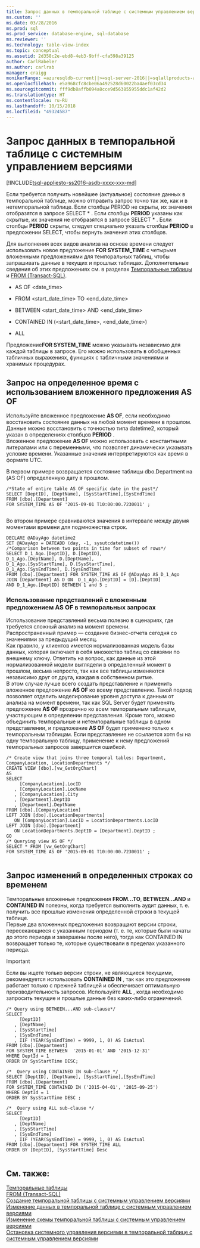 ```yaml
---
title: Запрос данных в темпоральной таблице с системным управлением версиями | Документация Майкрософт
ms.custom: ''
ms.date: 03/28/2016
ms.prod: sql
ms.prod_service: database-engine, sql-database
ms.reviewer: ''
ms.technology: table-view-index
ms.topic: conceptual
ms.assetid: 2d358c2e-ebd8-4eb3-9bff-cfa598a39125
author: CarlRabeler
ms.author: carlrab
manager: craigg
monikerRange: =azuresqldb-current||>=sql-server-2016||=sqlallproducts-allversions||>=sql-server-linux-2017||=azuresqldb-mi-current
ms.openlocfilehash: e5a968cfc8cbe06a492528d60022ba4aef03cd34
ms.sourcegitcommit: fff9db8affb094a8cce9d563855955ddc1af42d2
ms.translationtype: HT
ms.contentlocale: ru-RU
ms.lasthandoff: 10/15/2018
ms.locfileid: "49324587"
---
```

# <a name="querying-data-in-a-system-versioned-temporal-table"></a>Запрос данных в темпоральной таблице с системным управлением версиями
[!INCLUDE[tsql-appliesto-ss2016-asdb-xxxx-xxx-md](../../includes/tsql-appliesto-ss2016-asdb-xxxx-xxx-md.md)]

  Если требуется получить новейшее (актуальное) состояние данных в темпоральной таблице, можно отправить запрос точно так же, как и в нетемпоральной таблице. Если столбцы PERIOD не скрыты, их значения отобразятся в запросе SELECT \* . Если столбцы **PERIOD** указаны как скрытые, их значения не отобразятся в запросе SELECT \* . Если столбцы **PERIOD** скрыты, следует специально указать столбцы **PERIOD** в предложении SELECT, чтобы вернуть значения этих столбцов.  
  
 Для выполнения всех видов анализа на основе времени следует использовать новое предложение **FOR SYSTEM_TIME** с четырьмя вложенными предложениями для темпоральных таблиц, чтобы запрашивать данные в текущих и прошлых таблицах. Дополнительные сведения об этих предложениях см. в разделах [Темпоральные таблицы](../../relational-databases/tables/temporal-tables.md) и [FROM (Transact-SQL)](../../t-sql/queries/from-transact-sql.md).  
  
-   AS OF <date_time>  
  
-   FROM <start_date_time> TO <end_date_time>  
  
-   BETWEEN <start_date_time> AND <end_date_time>  
  
-   CONTAINED IN (<start_date_time>, <end_date_time>)  
  
-   ALL  
  
 Предложение**FOR SYSTEM_TIME** можно указывать независимо для каждой таблицы в запросе. Его можно использовать в обобщенных табличных выражениях, функциях с табличными значениями и хранимых процедурах.  
  
## <a name="query-for-a-specific-time-using-the-as-of-sub-clause"></a>Запрос на определенное время с использованием вложенного предложения AS OF  
 Используйте вложенное предложение **AS OF**, если необходимо восстановить состояние данных на любой момент времени в прошлом. Данные можно восстановить с точностью типа datetime2, который указан в определениях столбцов **PERIOD** .    
Вложенное предложение **AS OF** можно использовать с константными литералами или с переменными, что позволяет динамически указывать условие времени. Указанные значения интерпретируются как время в формате UTC.  
  
 В первом примере возвращается состояние таблицы dbo.Department на (AS OF) определенную дату в прошлом.  
  
```  
/*State of entire table AS OF specific date in the past*/   
SELECT [DeptID], [DeptName], [SysStartTime],[SysEndTime]   
FROM [dbo].[Department]   
FOR SYSTEM_TIME AS OF '2015-09-01 T10:00:00.7230011' ;  
  
```  
  
 Во втором примере сравниваются значения в интервале между двумя моментами времени для подмножества строк.  
  
```  
DECLARE @ADayAgo datetime2   
SET @ADayAgo = DATEADD (day, -1, sysutcdatetime())   
/*Comparison between two points in time for subset of rows*/   
SELECT D_1_Ago.[DeptID], D.[DeptID],   
D_1_Ago.[DeptName], D.[DeptName],   
D_1_Ago.[SysStartTime], D.[SysStartTime],   
D_1_Ago.[SysEndTime], D.[SysEndTime]   
FROM [dbo].[Department] FOR SYSTEM_TIME AS OF @ADayAgo AS D_1_Ago   
JOIN [Department] AS D ON  D_1_Ago.[DeptID] = [D].[DeptID]    
AND D_1_Ago.[DeptID] BETWEEN 1 and 5 ;  
```  
  
### <a name="using-views-with-as-of-sub-clause-in-temporal-queries"></a>Использование представлений с вложенным предложением AS OF в темпоральных запросах  
 Использование представлений весьма полезно в сценариях, где требуется сложный анализ на момент времени.   
Распространенный пример — создание бизнес-отчета сегодня со значениями за предыдущий месяц.   
Как правило, у клиентов имеется нормализованная модель базы данных, которая включает в себя множество таблиц со связями по внешнему ключу. Ответить на вопрос, как данные из этой нормализованной модели выглядели в определенный момент в прошлом, весьма непросто, так как все таблицы изменяются независимо друг от друга, каждая в собственном ритме.   
В этом случае лучше всего создать представление и применить вложенное предложение **AS OF** ко всему представлению. Такой подход позволяет отделить моделирование уровня доступа к данным от анализа на момент времени, так как SQL Server будет применять предложение **AS OF** прозрачно ко всем темпоральным таблицам, участвующим в определении представления. Кроме того, можно объединить темпоральные и нетемпоральные таблицы в одном представлении, и предложение **AS OF** будет применено только к темпоральным таблицам. Если представление не ссылается хотя бы на одну темпоральную таблицу, применение к нему предложений темпоральных запросов завершится ошибкой.  
  
```  
/* Create view that joins three temporal tables: Department, CompanyLocation, LocationDepartments */   
CREATE VIEW [dbo].[vw_GetOrgChart]   
AS   
SELECT   
     [CompanyLocation].LocID  
   , [CompanyLocation].LocName  
   , [CompanyLocation].City  
   , [Department].DeptID  
   , [Department].DeptName    
FROM [dbo].[CompanyLocation]   
LEFT JOIN [dbo].[LocationDepartments]    
   ON [CompanyLocation].LocID = LocationDepartments.LocID   
LEFT JOIN [dbo].[Department]    
   ON LocationDepartments.DeptID = [Department].DeptID ;  
GO   
/* Querying view AS OF */   
SELECT * FROM [vw_GetOrgChart]   
FOR SYSTEM_TIME AS OF '2015-09-01 T10:00:00.7230011' ;  
  
```  
  
## <a name="query-for-changes-to-specific-rows-over-time"></a>Запрос изменений в определенных строках со временем  
 Темпоральные вложенные предложения **FROM...TO**, **BETWEEN...AND** и **CONTAINED IN** полезны, когда требуется выполнить аудит данных, т. е. получить все прошлые изменения определенной строки в текущей таблице.   
Первые два вложенных предложения возвращают версии строки, пересекающиеся с указанным периодом (т. е. те, которые были начаты до этого периода и завершены после него), тогда как CONTAINED IN возвращает только те, которые существовали в пределах указанного периода.  
  
> [!IMPORTANT]  
>  Если вы ищете только версии строки, не являющиеся текущими, рекомендуется использовать **CONTAINED IN** , так как это предложение работает только с прежней таблицей и обеспечивает оптимальную производительность запросов. Используйте **ALL** , когда необходимо запросить текущие и прошлые данные без каких-либо ограничений.  
  
```  
/* Query using BETWEEN...AND sub-clause*/  
SELECT   
     [DeptID]  
   , [DeptName]  
   , [SysStartTime]  
   , [SysEndTime]  
   , IIF (YEAR(SysEndTime) = 9999, 1, 0) AS IsActual   
FROM [dbo].[Department]   
FOR SYSTEM_TIME BETWEEN  '2015-01-01' AND '2015-12-31'   
WHERE DeptId = 1   
ORDER BY SysStartTime DESC;   
  
/*  Query using CONTAINED IN sub-clause */  
SELECT [DeptID], [DeptName], [SysStartTime],[SysEndTime]   
FROM [dbo].[Department]   
FOR SYSTEM_TIME CONTAINED IN ('2015-04-01', '2015-09-25')   
WHERE DeptId = 1   
ORDER BY SysStartTime DESC ;  
  
/*  Query using ALL sub-clause */   
SELECT    
     [DeptID]   
   , [DeptName]   
   , [SysStartTime]   
   , [SysEndTime]   
   , IIF (YEAR(SysEndTime) = 9999, 1, 0) AS IsActual    
FROM [dbo].[Department] FOR SYSTEM_TIME ALL   
ORDER BY [DeptID], [SysStartTime] Desc  
  
```  
  
## <a name="see-also"></a>См. также:  
 [Темпоральные таблицы](../../relational-databases/tables/temporal-tables.md)   
 [FROM (Transact-SQL)](../../t-sql/queries/from-transact-sql.md)   
 [Создание темпоральной таблицы с системным управлением версиями](../../relational-databases/tables/creating-a-system-versioned-temporal-table.md)   
 [Изменение данных в темпоральной таблице с системным управлением версиями](../../relational-databases/tables/modifying-data-in-a-system-versioned-temporal-table.md)   
 [Изменение схемы темпоральной таблицы с системным управлением версиями](../../relational-databases/tables/changing-the-schema-of-a-system-versioned-temporal-table.md)   
 [Остановка системного управления версиями в темпоральной таблице с системным управлением версиями](../../relational-databases/tables/stopping-system-versioning-on-a-system-versioned-temporal-table.md)  
  
  
